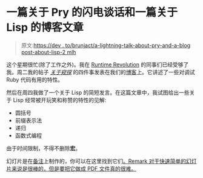 # 一篇关于 Pry 的闪电谈话和一篇关于 Lisp 的博客文章

> 原文:[https://dev . to/brunjact/a-lightning-talk-about-pry-and-a-blog post-about-lisp-2 mlh](https://dev.to/brunjact/a-lightning-talk-about-pry-and-a-blogpost-about-lisp-2mlh)

这个星期很忙(除了工作之外)。我在 [Runtime Revolution](https://www.runtime-revolution.com/) 的同事们已经受够了我。周二我的帖子 [*关于窥探*](https://revs.runtime-revolution.com/four-things-about-pry-a0ebb10c6c2e) 的四件事发表在我们的[博客](https://revs.runtime-revolution.com/)上。它讲述了一些对调试 Ruby 代码有用的特性。

然后在周四我做了一个关于 Lisp 的简短发言。在这篇文章中，我试图给出一些关于 Lisp 经常被开玩笑和称赞的特性的见解:

*   圆括号
*   前缀表示法
*   递归
*   函数式编程

由于时间限制，不得不删除**宏**。

幻灯片是在[备注](https://remarkjs.com/)上制作的，你可以在这里找到它们[。Remark 对于快速简单的幻灯片来说是很棒的，但是要把它做成 PDF 文件真的很难。](https://bjacquet.github.io/extras/lisp-speech-therapy/presentation.html)